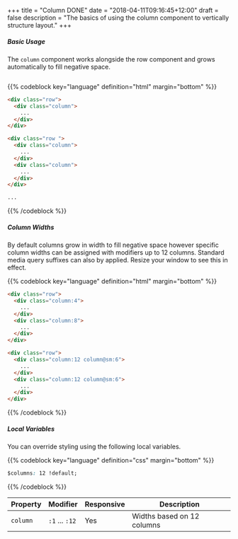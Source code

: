 +++
title = "Column DONE"
date = "2018-04-11T09:16:45+12:00"
draft = false
description = "The basics of using the column component to vertically structure layout."
+++

##### Basic Usage

The `column` component works alongside the row component and grows automatically to fill negative space.

<!-- 12 Columns -->
<div class="row margin-bottom:2">
  <div class="column">
    <div class="padding-top:5 fill:blue-l2">
    </div>
  </div>
  <div class="column">
    <div class="padding-top:5 fill:blue">
    </div>
  </div>
  <div class="column">
    <div class="padding-top:5 fill:blue-l2">
    </div>
  </div>
  <div class="column">
    <div class="padding-top:5 fill:blue">
    </div>
  </div>
  <div class="column">
    <div class="padding-top:5 fill:blue-l2">
    </div>
  </div>
  <div class="column">
    <div class="padding-top:5 fill:blue">
    </div>
  </div>
  <div class="column">
    <div class="padding-top:5 fill:blue-l2">
    </div>
  </div>
  <div class="column">
    <div class="padding-top:5 fill:blue">
    </div>
  </div>
  <div class="column">
    <div class="padding-top:5 fill:blue-l2">
    </div>
  </div>
  <div class="column">
    <div class="padding-top:5 fill:blue">
    </div>
  </div>
  <div class="column">
    <div class="padding-top:5 fill:blue-l2">
    </div>
  </div>
  <div class="column">
    <div class="padding-top:5 fill:blue">
    </div>
  </div>
</div>

<!-- 11 Columns -->
<div class="row margin-bottom:2">
  <div class="column">
    <div class="padding-top:5 fill:blue">
    </div>
  </div>
  <div class="column">
    <div class="padding-top:5 fill:blue-l2">
    </div>
  </div>
  <div class="column">
    <div class="padding-top:5 fill:blue">
    </div>
  </div>
  <div class="column">
    <div class="padding-top:5 fill:blue-l2">
    </div>
  </div>
  <div class="column">
    <div class="padding-top:5 fill:blue">
    </div>
  </div>
  <div class="column">
    <div class="padding-top:5 fill:blue-l2">
    </div>
  </div>
  <div class="column">
    <div class="padding-top:5 fill:blue">
    </div>
  </div>
  <div class="column">
    <div class="padding-top:5 fill:blue-l2">
    </div>
  </div>
  <div class="column">
    <div class="padding-top:5 fill:blue">
    </div>
  </div>
  <div class="column">
    <div class="padding-top:5 fill:blue-l2">
    </div>
  </div>
  <div class="column">
    <div class="padding-top:5 fill:blue">
    </div>
  </div>
</div>

<!-- 10 Columns -->
<div class="row margin-bottom:2">
  <div class="column">
    <div class="padding-top:5 fill:blue-l2">
    </div>
  </div>
  <div class="column">
    <div class="padding-top:5 fill:blue">
    </div>
  </div>
  <div class="column">
    <div class="padding-top:5 fill:blue-l2">
    </div>
  </div>
  <div class="column">
    <div class="padding-top:5 fill:blue">
    </div>
  </div>
  <div class="column">
    <div class="padding-top:5 fill:blue-l2">
    </div>
  </div>
  <div class="column">
    <div class="padding-top:5 fill:blue">
    </div>
  </div>
  <div class="column">
    <div class="padding-top:5 fill:blue-l2">
    </div>
  </div>
  <div class="column">
    <div class="padding-top:5 fill:blue">
    </div>
  </div>
  <div class="column">
    <div class="padding-top:5 fill:blue-l2">
    </div>
  </div>
  <div class="column">
    <div class="padding-top:5 fill:blue">
    </div>
  </div>
</div>

<!-- 9 Columns -->
<div class="row margin-bottom:2">
  <div class="column">
    <div class="padding-top:5 fill:blue">
    </div>
  </div>
  <div class="column">
    <div class="padding-top:5 fill:blue-l2">
    </div>
  </div>
  <div class="column">
    <div class="padding-top:5 fill:blue">
    </div>
  </div>
  <div class="column">
    <div class="padding-top:5 fill:blue-l2">
    </div>
  </div>
  <div class="column">
    <div class="padding-top:5 fill:blue">
    </div>
  </div>
  <div class="column">
    <div class="padding-top:5 fill:blue-l2">
    </div>
  </div>
  <div class="column">
    <div class="padding-top:5 fill:blue">
    </div>
  </div>
  <div class="column">
    <div class="padding-top:5 fill:blue-l2">
    </div>
  </div>
  <div class="column">
    <div class="padding-top:5 fill:blue">
    </div>
  </div>
</div>

<!-- 8 Columns -->
<div class="row margin-bottom:2">
  <div class="column">
    <div class="padding-top:5 fill:blue-l2">
    </div>
  </div>
  <div class="column">
    <div class="padding-top:5 fill:blue">
    </div>
  </div>
  <div class="column">
    <div class="padding-top:5 fill:blue-l2">
    </div>
  </div>
  <div class="column">
    <div class="padding-top:5 fill:blue">
    </div>
  </div>
  <div class="column">
    <div class="padding-top:5 fill:blue-l2">
    </div>
  </div>
  <div class="column">
    <div class="padding-top:5 fill:blue">
    </div>
  </div>
  <div class="column">
    <div class="padding-top:5 fill:blue-l2">
    </div>
  </div>
  <div class="column">
    <div class="padding-top:5 fill:blue">
    </div>
  </div>
</div>

<!-- 7 Columns -->
<div class="row margin-bottom:2">
  <div class="column">
    <div class="padding-top:5 fill:blue">
    </div>
  </div>
  <div class="column">
    <div class="padding-top:5 fill:blue-l2">
    </div>
  </div>
  <div class="column">
    <div class="padding-top:5 fill:blue">
    </div>
  </div>
  <div class="column">
    <div class="padding-top:5 fill:blue-l2">
    </div>
  </div>
  <div class="column">
    <div class="padding-top:5 fill:blue">
    </div>
  </div>
  <div class="column">
    <div class="padding-top:5 fill:blue-l2">
    </div>
  </div>
  <div class="column">
    <div class="padding-top:5 fill:blue">
    </div>
  </div>
</div>

<!-- 6 Columns -->
<div class="row margin-bottom:2">
  <div class="column">
    <div class="padding-top:5 fill:blue-l2">
    </div>
  </div>
  <div class="column">
    <div class="padding-top:5 fill:blue">
    </div>
  </div>
  <div class="column">
    <div class="padding-top:5 fill:blue-l2">
    </div>
  </div>
  <div class="column">
    <div class="padding-top:5 fill:blue">
    </div>
  </div>
  <div class="column">
    <div class="padding-top:5 fill:blue-l2">
    </div>
  </div>
  <div class="column">
    <div class="padding-top:5 fill:blue">
    </div>
  </div>
</div>

<!-- 5 Columns -->
<div class="row margin-bottom:2">
  <div class="column">
    <div class="padding-top:5 fill:blue">
    </div>
  </div>
  <div class="column">
    <div class="padding-top:5 fill:blue-l2">
    </div>
  </div>
  <div class="column">
    <div class="padding-top:5 fill:blue">
    </div>
  </div>
  <div class="column">
    <div class="padding-top:5 fill:blue-l2">
    </div>
  </div>
  <div class="column">
    <div class="padding-top:5 fill:blue">
    </div>
  </div>
</div>

<!-- 4 Columns -->
<div class="row margin-bottom:2">
  <div class="column">
    <div class="padding-top:5 fill:blue-l2">
    </div>
  </div>
  <div class="column">
    <div class="padding-top:5 fill:blue">
    </div>
  </div>
  <div class="column">
    <div class="padding-top:5 fill:blue-l2">
    </div>
  </div>
  <div class="column">
    <div class="padding-top:5 fill:blue">
    </div>
  </div>
</div>

<!-- 3 Columns -->
<div class="row margin-bottom:2">
  <div class="column">
    <div class="padding-top:5 fill:blue">
    </div>
  </div>
  <div class="column">
    <div class="padding-top:5 fill:blue-l2">
    </div>
  </div>
  <div class="column">
    <div class="padding-top:5 fill:blue">
    </div>
  </div>
</div>

<!-- 2 Columns -->
<div class="row margin-bottom:2">
  <div class="column">
    <div class="padding-top:5 fill:blue-l2">
    </div>
  </div>
  <div class="column">
    <div class="padding-top:5 fill:blue">
    </div>
  </div>
</div>

<!-- 1 Columns -->
<div class="row margin-bottom:2">
  <div class="column">
    <div class="padding-top:5 fill:blue">
    </div>
  </div>
</div>


{{% codeblock key="language" definition="html" margin="bottom" %}}
```html
<div class="row">
  <div class="column">
    ...
  </div>
</div>

<div class="row ">
  <div class="column">
    ...
  </div>
  <div class="column">
    ...
  </div>
</div>

...
```
{{% /codeblock %}}

##### Column Widths

By default columns grow in width to fill negative space however specific column widths can be assigned with modifiers up to 12 columns. Standard media query suffixes can also by applied. Resize your window to see this in effect.

<div class="row margin-bottom:2">
  <div class="column:4">
    <div class="padding-top:5 fill:blue">
    </div>
  </div>
  <div class="column:8">
    <div class="padding-top:5 fill:blue-l2">
    </div>
  </div>
</div>

<div class="row margin-bottom:2">
  <div class="column:12 column@sm:6">
    <div class="padding-top:5 fill:blue">
    </div>
  </div>
  <div class="column:12 column@sm:6">
    <div class="padding-top:5 fill:blue-l2">
    </div>
  </div>
</div>

{{% codeblock key="language" definition="html" margin="bottom" %}}
```html
<div class="row">
  <div class="column:4">
    ...
  </div>
  <div class="column:8">
    ...
  </div>
</div>

<div class="row">
  <div class="column:12 column@sm:6">
    ...
  </div>
  <div class="column:12 column@sm:6">
    ...
  </div>
</div>
```
{{% /codeblock %}}

##### Local Variables

You can override styling using the following local variables.

{{% codeblock key="language" definition="css" margin="bottom" %}}
```css
$columns: 12 !default;
```
{{% /codeblock %}}

<table class="table width:100% table:pile table@sm:unpile">
  <thead>
    <tr>
      <th>
        Property
      </th>
      <th>
        Modifier
      </th>
      <th>
        Responsive
      </th>
      <th>
        Description
      </th>
    </tr>
  </thead>
  <tr>
    <td data-label="Properties">
      <code>column</code>
    </td>
    <td data-label="Attributes">
      <code>:1</code> ... <code>:12</code>
    </td>
    <td data-label="Responsive">
      Yes
    </td>
    <td class="row:reverse">
      Widths based on 12 columns
    </td>
  </tr>
</table>
